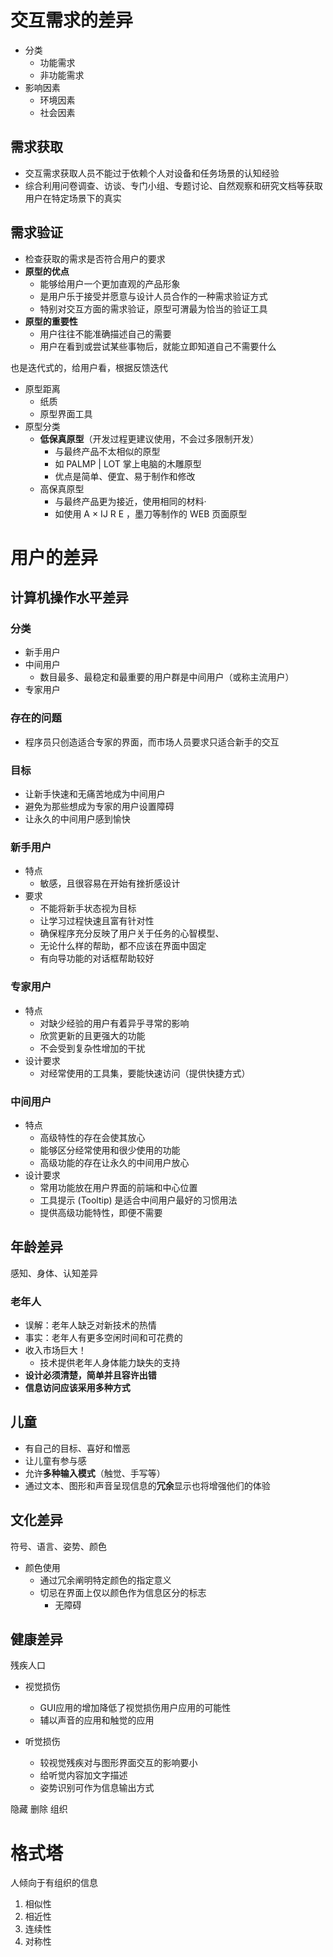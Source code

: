 # 交互需求的差异

- 分类
	- 功能需求
	- 非功能需求
- 影响因素
	- 环境因素
	- 社会因素


## 需求获取

- 交互需求获取人员不能过于依赖个人对设备和任务场景的认知经验
- 综合利用问卷调查、访谈、专门小组、专题讨论、自然观察和研究文档等获取用户在特定场景下的真实

## 需求验证

- 检查获取的需求是否符合用户的要求
- **原型的优点**
	- 能够给用户一个更加直观的产品形象
	- 是用户乐于接受并愿意与设计人员合作的一种需求验证方式
	- 特别对交互方面的需求验证，原型可渭最为恰当的验证工具
- **原型的重要性**
	- 用户往往不能准确描述自己的需要
	- 用户在看到或尝试某些事物后，就能立即知道自己不需要什么

也是迭代式的，给用户看，根据反馈迭代

- 原型距离
	- 纸质
	- 原型界面工具
- 原型分类
	- **低保真原型**（开发过程更建议使用，不会过多限制开发）
		- 与最终产品不太相似的原型
		- 如 PALMP | LOT 掌上电脑的木雕原型
		- 优点是简单、便宜、易于制作和修改
	- 高保真原型
		- 与最终产品更为接近，使用相同的材料·
		- 如使用 A × IJ R E ，墨刀等制作的 WEB 页面原型


# 用户的差异

## 计算机操作水平差异

### 分类

- 新手用户
- 中间用户
	- 数目最多、最稳定和最重要的用户群是中间用户（或称主流用户）
- 专家用户

### 存在的问题

- 程序员只创造适合专家的界面，而市场人员要求只适合新手的交互
### 目标
- 让新手快速和无痛苦地成为中间用户
- 避免为那些想成为专家的用户设置障碍
- 让永久的中间用户感到愉快

### 新手用户

- 特点
	- 敏感，且很容易在开始有挫折感设计
- 要求
	- 不能将新手状态视为目标
	- 让学习过程快速且富有针对性
	- 确保程序充分反映了用户关于任务的心智模型、
	- 无论什么样的帮助，都不应该在界面中固定
	- 有向导功能的对话框帮助较好

### 专家用户

- 特点
	- 对缺少经验的用户有着异乎寻常的影响
	- 欣赏更新的且更强大的功能
	- 不会受到复杂性增加的干扰
- 设计要求
	- 对经常使用的工具集，要能快速访问（提供快捷方式）

### 中间用户

- 特点
	- 高级特性的存在会使其放心
	- 能够区分经常使用和很少使用的功能
	- 高级功能的存在让永久的中间用户放心
- 设计要求
	- 常用功能放在用户界面的前端和中心位置
	- 工具提示 (Tooltip) 是适合中间用户最好的习惯用法
	- 提供高级功能特性，即便不需要


## 年龄差异

感知、身体、认知差异

### 老年人

- 误解：老年人缺乏对新技术的热情
- 事实：老年人有更多空闲时间和可花费的
- 收入市场巨大！
	- 技术提供老年人身体能力缺失的支持
- **设计必须清楚，简单并且容许出错**
- **信息访问应该采用多种方式**

## 儿童

- 有自己的目标、喜好和憎恶
- 让儿童有参与感
- 允许**多种输入模式**（触觉、手写等）
- 通过文本、图形和声音呈现信息的**冗余**显示也将增强他们的体验

## 文化差异

符号、语言、姿势、颜色

- 颜色使用
	- 通过冗余阐明特定颜色的指定意义
	- 切忌在界面上仅以颜色作为信息区分的标志
		- 无障碍

## 健康差异

残疾人口

- 视觉损伤
	- GUI应用的增加降低了视觉损伤用户应用的可能性
	- 辅以声音的应用和触觉的应用

- 听觉损伤
	- 较视觉残疾对与图形界面交互的影响要小
	- 给听觉内容加文字描述
	- 姿势识别可作为信息输出方式


隐藏
删除
组织



# 格式塔

人倾向于有组织的信息

1. 相似性
2. 相近性
3. 连续性
4. 对称性

